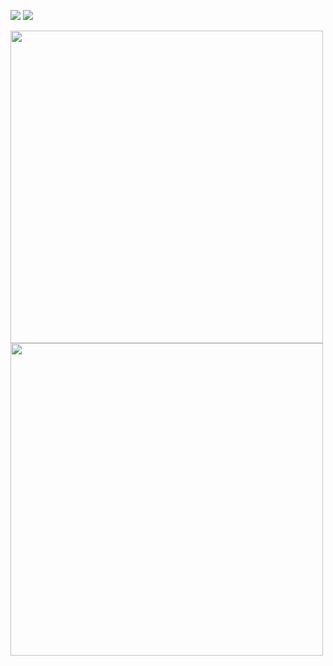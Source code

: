 <p allign = "center">
  <img src="https://github-readme-stats.vercel.app/api?username=NortonV&theme=dark"/>
  <img src="https://github-readme-stats.vercel.app/api/top-langs/?username=anuraghazra&langs_count=8">
<p allign = "center">
  <img src="https://wakatime.com/share/@b378d2d4-52d5-4f37-bf7f-f9b557a02c75/f3354a9f-4ea5-4d7a-bcbd-ae11282c61e7.svg" style="width:500px;">
  <img src="https://wakatime.com/share/@b378d2d4-52d5-4f37-bf7f-f9b557a02c75/c473f3a4-6c58-4709-800b-32ade04390cc.svg" style="width:500px;">

  
